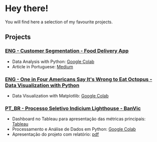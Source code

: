 # Hey there!
You will find here a selection of my favourite projects.

## Projects
### [**ENG - Customer Segmentation - Food Delivery App**](https://github.com/larixgomex/customer_segmentation)
 - Data Analysis with Python: [Google Colab](https://github.com/larixgomex/customer_segmentation/blob/main/Customer_Segmentation.ipynb)
 - Article in Portuguese: [Medium](https://medium.com/@larixgomex/segmenta%C3%A7%C3%A3o-de-clientes-com-rfm-em-python-3a97e534ffa1)


### [**ENG - One in Four Americans Say It's Wrong to Eat Octopus - Data Visualization with Python**](https://github.com/larixgomex/portfolio/blob/main/Matplotlib_Practice_MOMwk72024.ipynb)
- Data Visualization with Matplotlib: [Google Colab](https://github.com/larixgomex/portfolio/blob/main/Matplotlib_Practice_MOMwk72024.ipynb)

  
### [**PT_BR - Processo Seletivo Indicium Lighthouse - BanVic**](https://github.com/larixgomex/LH_AD_LARISSAGOMESDESANTANNA)
- Dashboard no Tableau para apresentação das métricas principais: [Tableau](https://public.tableau.com/app/profile/larissa.gomes5648/viz/wip_LH/Dashboard1)
- Processamento e Análise de Dados em Python: [Google Colab](https://github.com/larixgomex/LH_AD_LARISSAGOMESDESANTANNA/blob/main/LH_AD_LARISSAGOMESDESANTANNA.ipynb)
- Apresentação do projeto com relatório: [pdf](https://github.com/larixgomex/LH_AD_LARISSAGOMESDESANTANNA/blob/main/ficheiros/relatorio.pdf)
